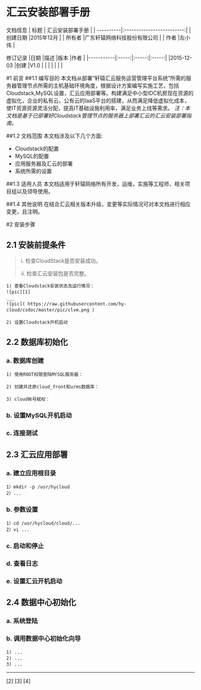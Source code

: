 汇云安装部署手册
===================

文档信息
| 标题		| 汇云安装部署手册 			| 
| ----------|:-------------------------:|
| 创建日期	|2015年12月					| 
| 所有者		|广东轩辕网络科技股份有限公司	| 
| 作者		|左小伟						| 

修订记录
|日期		|描述	|版本	|作者	|
|-----------|:-----:|:-----:|:-----:|
|2015-12-03	|创建	|V1.0	|		|
|			|		|		|		|

#1 前言
##1.1 编写目的
	   本文档从部署“轩辕汇云服务运营管理平台系统”所需的服务器管理节点所需的主机基础环境角度，根据设计方案编写实施工艺，包括Cloudstack,MySQL设置，汇云应用部署等。构建满足中小型IDC机房现在资源的虚拟化，企业的私有云，公有云的IaaS平台的搭建，从而满足降低虚拟化成本，使IT资源资源灵活分配，提高IT基础设施利用率，满足业务上线等需求。
*注：本文档是基于已部署好Cloudstack管理节点的服务器上部署汇云的汇云安装部署指南。*

##1.2 文档范围
	本文档涉及以下几个方面:

 - Cloudstack的配置
 - MySQL的配置
 - 应用服务器及汇云的部署
 - 系统所需的设置

##1.3 适用人员
    本文档适用于轩辕网络所有开发，运维，实施等工程师，相关项目组以及领导使用。

##1.4 其他说明
    在结合汇云相关版本升级，变更等实际情况可对本文档进行相应变更，且注明。



#2 安装步骤
## 2.1  安装前提条件
>  i. 检查CloudStack是否安装成功。
> 
> ii. 检查汇云安装包是否完整。

	1) 查看Cloudstack安装状态及运行情况：
	![pic][1]
	___
	![pic]( https://raw.githubusercontent.com/hy-cloud/csdoc/master/pic/clvm.png )
	
	2) 设置Cloudstack开机启动

## 2.2  数据库初始化

### a. 数据库创建
	1) 使用ROOT权限登陆MYSQL服务器：
	
	2) 创建并还原cloud_front和urms数据库：
	 
	3) cloud帐号赋权：
	
### b. 设置MySQL开机启动
### c. 连接测试

## 2.3  汇云应用部署
### a. 建立应用根目录
	1）mkdir -p /usr/hycloud
	2）...
### b. 参数设置
	1）cd /usr/hycloud/cloud/...
	2）vi ...
### c. 启动和停止
### d. 查看日志
### e. 设置汇云开机启动

## 2.4  数据中心初始化

### a. 系统登陆
### b. 调用数据中心初始化向导
	1) ...
	2) ...
	3) ...


----------
[1]: https://raw.githubusercontent.com/hy-cloud/csdoc/master/pic/clvm.png "cs status"
[2]
[3]
[4]